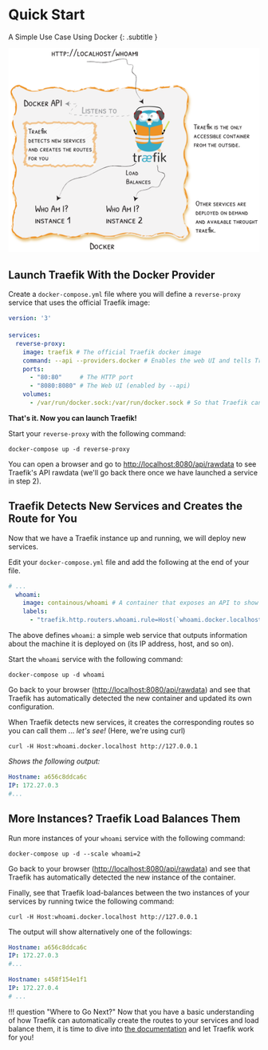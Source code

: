 # Quick Start

A Simple Use Case Using Docker
{: .subtitle }

![quickstart-diagram](../assets/img/quickstart-diagram.png)

## Launch Traefik With the Docker Provider

Create a `docker-compose.yml` file where you will define a `reverse-proxy` service that uses the official Traefik image:

```yaml
version: '3'

services:
  reverse-proxy:
    image: traefik # The official Traefik docker image
    command: --api --providers.docker # Enables the web UI and tells Traefik to listen to docker
    ports:
      - "80:80"     # The HTTP port
      - "8080:8080" # The Web UI (enabled by --api)
    volumes:
      - /var/run/docker.sock:/var/run/docker.sock # So that Traefik can listen to the Docker events
```

**That's it. Now you can launch Traefik!**

Start your `reverse-proxy` with the following command:

```shell
docker-compose up -d reverse-proxy
```

You can open a browser and go to [http://localhost:8080/api/rawdata](http://localhost:8080/api/rawdata) to see Traefik's API rawdata (we'll go back there once we have launched a service in step 2).

## Traefik Detects New Services and Creates the Route for You

Now that we have a Traefik instance up and running, we will deploy new services.

Edit your `docker-compose.yml` file and add the following at the end of your file.

```yaml
# ...
  whoami:
    image: containous/whoami # A container that exposes an API to show its IP address
    labels:
      - "traefik.http.routers.whoami.rule=Host(`whoami.docker.localhost`)"
```

The above defines `whoami`: a simple web service that outputs information about the machine it is deployed on (its IP address, host, and so on).

Start the `whoami` service with the following command:

```shell
docker-compose up -d whoami
```

Go back to your browser ([http://localhost:8080/api/rawdata](http://localhost:8080/api/rawdata)) and see that Traefik has automatically detected the new container and updated its own configuration.

When Traefik detects new services, it creates the corresponding routes so you can call them ... _let's see!_  (Here, we're using curl)

```shell
curl -H Host:whoami.docker.localhost http://127.0.0.1
```

_Shows the following output:_

```yaml
Hostname: a656c8ddca6c
IP: 172.27.0.3
#...
```

## More Instances? Traefik Load Balances Them

Run more instances of your `whoami` service with the following command:

```shell
docker-compose up -d --scale whoami=2
```

Go back to your browser ([http://localhost:8080/api/rawdata](http://localhost:8080/api/rawdata)) and see that Traefik has automatically detected the new instance of the container.

Finally, see that Traefik load-balances between the two instances of your services by running twice the following command:

```shell
curl -H Host:whoami.docker.localhost http://127.0.0.1
```

The output will show alternatively one of the followings:

```yaml
Hostname: a656c8ddca6c
IP: 172.27.0.3
#...
```

```yaml
Hostname: s458f154e1f1
IP: 172.27.0.4
# ...
```

!!! question "Where to Go Next?"
    Now that you have a basic understanding of how Traefik can automatically create the routes to your services and load balance them, it is time to dive into [the documentation](/) and let Traefik work for you!
